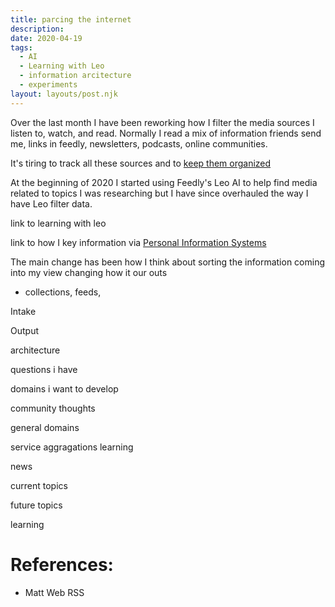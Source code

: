 ```yaml
---
title: parcing the internet
description:
date: 2020-04-19
tags:
  - AI
  - Learning with Leo
  - information arcitecture
  - experiments
layout: layouts/post.njk
---
```


Over the last month I have been reworking how I filter the media sources I listen to, watch, and read. Normally I read a mix of information friends send me, links in feedly, newsletters, podcasts, online communities.

It's tiring to track all these sources and to [keep them organized](blog.gndclouds.cc/personal-information-system-v3)



At the beginning of 2020 I started using Feedly's Leo AI to help find media related to topics I was researching but I have since overhauled the way I have Leo filter data.

link to learning with leo

link to how I key information via [Personal Information Systems](blog.gndclouds.cc/personal-information-systems/)

The main change has been how I think about sorting the information coming into my view changing how it our outs


- collections, feeds,

Intake



Output








architecture

questions i have

domains i want to develop

community thoughts

general domains



service aggragations
learning

news





current topics



future topics


learning

# References:
- Matt Web RSS
